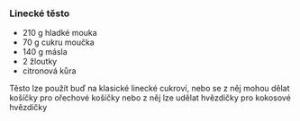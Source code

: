 ### Linecké těsto

- 210 g hladké mouka 
- 70 g cukru moučka
- 140 g másla
- 2 žloutky
- citronová kůra


Těsto lze použít buď na klasické linecké cukroví, nebo se z něj mohou dělat košíčky pro ořechové košíčky nebo z něj lze udělat hvězdičky pro kokosové hvězdičky

